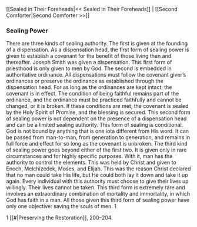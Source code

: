 [[Sealed in Their Foreheads|<< Sealed in Their Foreheads]]  |  [[Second Comforter|Second Comforter >>]]

### Sealing Power
There are three kinds of sealing authority. The first is given at the founding of a dispensation. As a dispensation head, the first form of sealing power is given to establish a covenant for the benefit of those living then and thereafter. Joseph Smith was given a dispensation. This first form of priesthood is only given to men by God. The second is embedded in authoritative ordinance. All dispensations must follow the covenant giver’s ordinances or preserve the ordinance as established through the dispensation head. For as long as the ordinances are kept intact, the covenant is in effect. The condition of being faithful remains part of the ordinance, and the ordinance must be practiced faithfully and cannot be changed, or it is broken. If these conditions are met, the covenant is sealed by the Holy Spirit of Promise, and the blessing is secured. This second form of sealing power is not dependent on the presence of a dispensation head and can be a limited sealing authority. This form of sealing is conditional. God is not bound by anything that is one iota different from His word. It can be passed from man-to-man, from generation to generation, and remains in full force and effect for so long as the covenant is unbroken. The third kind of sealing power goes beyond either of the first two. It is given only in rare circumstances and for highly specific purposes. With it, man has the authority to control the elements. This was held by Christ and given to Enoch, Melchizedek, Moses, and Elijah. This was the reason Christ declared that no man could take His life, but He could both lay it down and take it up again. Every individual with this authority must choose to give their lives up willingly. Their lives cannot be taken. This third form is extremely rare and involves an extraordinary combination of mortality and immortality, in which God has faith in a man. All those given this third form of sealing power have only one objective: saving the souls of men. 1



1
[[#|Preserving the Restoration]], 200–204.